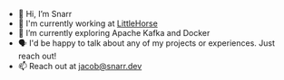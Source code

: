 - 👋 Hi, I’m Snarr
- 🐴 I'm currently working at [LittleHorse](https://github.com/littlehorse-enterprises)
- 🌱 I’m currently exploring Apache Kafka and Docker
- 🗣️ I'd be happy to talk about any of my projects or experiences. Just reach out!
- 📫 Reach out at [jacob@snarr.dev](mailto:jacob@snarr.dev) 
